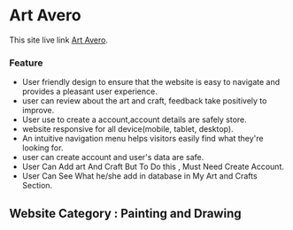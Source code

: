 # Art Avero
This site live link [Art Avero](https://art-avero.web.app/).

### Feature
* User friendly design to ensure that the website is easy to navigate and provides a pleasant user experience. 
* user can review about the art and craft, feedback take positively to improve.
* User use to create a account,account details are safely store.
* website responsive for all device(mobile, tablet, desktop).
* An intuitive navigation menu helps visitors easily find what they're looking for.
* user can create account and user's data are safe.
* User Can Add art And Craft But To Do this , Must Need Create Account.
* User Can See What he/she add in database in My Art and Crafts Section.

## Website Category : Painting and Drawing
